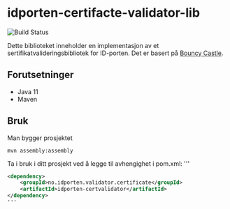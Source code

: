 # idporten-certifacte-validator-lib
![Build Status](https://github.com/felleslosninger/idporten-certificate-validator-lib/actions/workflows/call-maventests.yml/badge.svg)

Dette biblioteket inneholder en implementasjon av et sertifikatvalideringsbibliotek for ID-porten. Det er basert på [Bouncy Castle](https://www.bouncycastle.org/java.html).

## Forutsetninger

- Java 11
- Maven

## Bruk

Man bygger prosjektet

    mvn assembly:assembly

Ta i bruk i ditt prosjekt ved å legge til avhengighet i pom.xml:
'''
```xml
<dependency>
    <groupId>no.idporten.validator.certificate</groupId>
    <artifactId>idporten-certvalidator</artifactId>
</dependency>
'''
